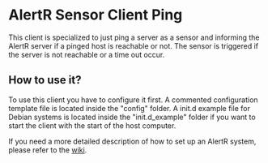 # AlertR Sensor Client Ping

This client is specialized to just ping a server as a sensor and informing the AlertR server if a pinged host is reachable or not. The sensor is triggered if the server is not reachable or a time out occur.


## How to use it?

To use this client you have to configure it first. A commented configuration template file is located inside the "config" folder. A init.d example file for Debian systems is located inside the "init.d_example" folder if you want to start the client with the start of the host computer.

If you need a more detailed description of how to set up an AlertR system, please refer to the [wiki](https://github.com/sqall01/alertR/wiki).